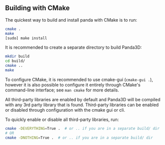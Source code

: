 Building with CMake
-------------------

The quickest way to build and install panda with CMake is to run:
```sh
cmake .
make
[sudo] make install
```

It is recommended to create a separate directory to build Panda3D:
```sh
mkdir build
cd build/
cmake ..
make
```

To configure CMake, it is recommended to use cmake-gui (`cmake-gui .`),
however it is also possible to configure it entirely through CMake's
command-line interface; see `man cmake` for more details.

All third-party libraries are enabled by default and Panda3D will
be compiled with any 3rd party library that is found.
Third-party libraries can be enabled or disabled through
configuration with the cmake gui or cli.

To quickly enable or disable all third-party libraries, run:
```sh
cmake -DEVERYTHING=True .  # or .. if you are in a separate build/ dir
# OR
cmake -DNOTHING=True .  # or .. if you are in a separate build/ dir
```

